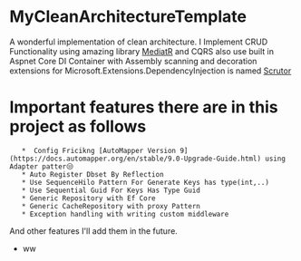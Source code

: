 # MyCleanArchitectureTemplate

A wonderful implementation of clean architecture.
I Implement CRUD Functionality using amazing library [MediatR](https://github.com/jbogard/MediatR) and CQRS also use built in
Aspnet Core DI Container with Assembly scanning and decoration extensions for Microsoft.Extensions.DependencyInjection is named [Scrutor](https://github.com/khellang/Scrutor)

# Important features there are in this project as follows

       *  Config Fricikng [AutoMapper Version 9](https://docs.automapper.org/en/stable/9.0-Upgrade-Guide.html) using Adapter patter😒
       * Auto Register Dbset By Reflection
       * Use SequenceHilo Pattern For Generate Keys has type(int,..)
       * Use Sequential Guid For Keys Has Type Guid
       * Generic Repository with Ef Core
       * Generic CacheRepository with proxy Pattern
       * Exception handling with writing custom middleware
 And other features I'll add them in the future.
 
 * ww
